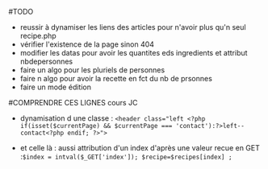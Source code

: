 
#TODO
- reussir à dynamiser les liens des articles pour n'avoir plus qu'n seul recipe.php
- vérifier l'existence de la page sinon 404
- modifier les datas pour avoir les quantites eds ingredients et attribut nbdepersonnes
- faire un algo pour les pluriels de personnes
- faire n algo pour avoir la recette en fct du nb de prsonnes
- faire un mode édition 

#COMPRENDRE CES LIGNES cours JC
- dynamisation d une classe :
  	```<header class="left <?php if(isset($currentPage) && $currentPage === 'contact'):?>left--contact<?php endif; ?>">```

- et celle là : aussi attribution d'un index d'après une valeur recue en GET :```$index = intval($_GET['index']);
 $recipe=$recipes[index] ;```
    